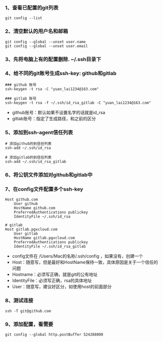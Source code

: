 ### 1、查看已配置的git列表
```
git config --list
```

### 2、清空默认的用户名和邮箱
```
git config --global --unset user.name
git config --global --unset user.email
```

### 3、先将电脑上有的配置删除. ~/.ssh目录下

### 4、给不同的git账号生成ssh-key: github和gitlab
```
### github 账号
ssh-keygen -t rsa -C "yuan_lai1234@163.com"

### gitlab 账号
ssh-keygen -t rsa -f ~/.ssh/id_rsa_gitlab -C "yuan_lai1234@163.com"
```
- github账号：默认如果不设置名字的话就是id_rsa
- gitlab账号：指定了生成路径，和之前的区分

### 5、添加到ssh-agent信任列表
```
# 添加github的到信任列表
ssh-add ~/.ssh/id_rsa

# 添加gitlab的到信任列表
ssh-add ~/.ssh/id_rsa_gitlab
```

### 6、将公钥文件添加对github和gitlab中

### 7、在config文件配置多个ssh-key
```
Host github.com
    User github
    HostName github.com
    PreferredAuthentications publickey
    IdentityFile ~/.ssh/id_rsa

# gitlab
Host gitlab.pgxcloud.com
    User gitlab
    HostName gitlab.pgxcloud.com
    PreferredAuthentications publickey
    IdentityFile ~/.ssh/id_rsa_gitlab
```
- config文件在 /Users/Mac的名称/.ssh/config ，如果没有，创建一个
- Host：随意写，但是最好和HostName保持一致，具体原因是关于一个信任的问题
- Hostname：必须写正确，就是git的公有地址
- IdentityFile：必须写正确，rsa的具体地址
- User：随意写，建议好区分，如使用host的前面部分

### 8、测试连接
```
ssh -T git@github.com
```

### 9、添加配置，看需要
```
git config --global http.postBuffer 524288000
```